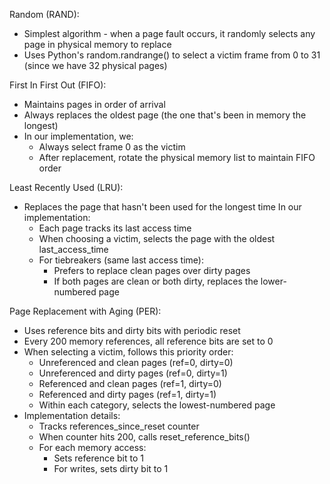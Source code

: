 Random (RAND):
- Simplest algorithm - when a page fault occurs, it randomly selects any page in physical memory to replace
- Uses Python's random.randrange() to select a victim frame from 0 to 31 (since we have 32 physical pages)

First In First Out (FIFO):
- Maintains pages in order of arrival
- Always replaces the oldest page (the one that's been in memory the longest)
- In our implementation, we:
    - Always select frame 0 as the victim
    - After replacement, rotate the physical memory list to maintain FIFO order

Least Recently Used (LRU):
- Replaces the page that hasn't been used for the longest time
In our implementation:
    - Each page tracks its last access time
    - When choosing a victim, selects the page with the oldest last_access_time
    - For tiebreakers (same last access time):
        - Prefers to replace clean pages over dirty pages
        - If both pages are clean or both dirty, replaces the lower-numbered page

Page Replacement with Aging (PER):
- Uses reference bits and dirty bits with periodic reset
- Every 200 memory references, all reference bits are set to 0
- When selecting a victim, follows this priority order:
    - Unreferenced and clean pages (ref=0, dirty=0)
    - Unreferenced and dirty pages (ref=0, dirty=1)
    - Referenced and clean pages (ref=1, dirty=0)
    - Referenced and dirty pages (ref=1, dirty=1)
    - Within each category, selects the lowest-numbered page
- Implementation details:
    - Tracks references_since_reset counter
    - When counter hits 200, calls reset_reference_bits()
    - For each memory access:
        - Sets reference bit to 1
        - For writes, sets dirty bit to 1
